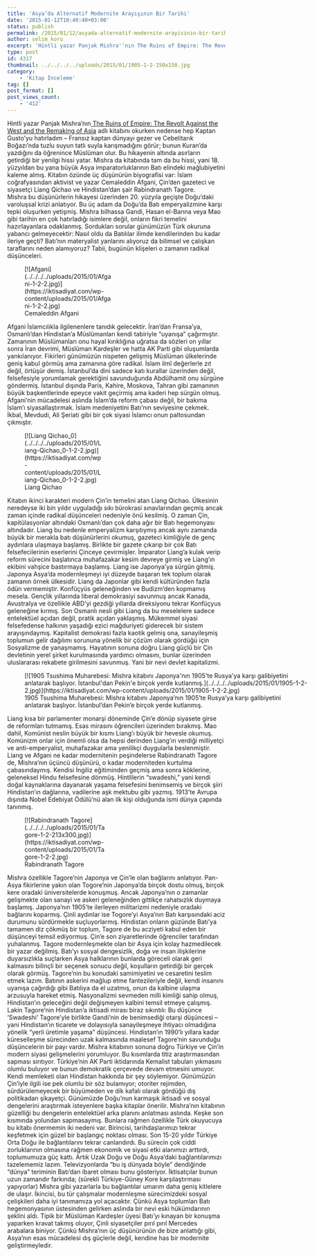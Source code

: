 ```yaml
---
title: 'Asya’da Alternatif Modernite Arayışının Bir Tarihi'
date: '2015-01-12T10:40:40+03:00'
status: publish
permalink: /2015/01/12/asyada-alternatif-modernite-arayisinin-bir-tarihi
author: selim_koru
excerpt: 'Hintli yazar Panjak Mishra''nın The Ruins of Empire: The Revolt Against the West and the Remaking of Asia adlı kitabının bir değerlendirmesi. Kitaptan önemli ayrıntılar ve Türk okuyucuya öneriler de bulunmakta.'
type: post
id: 4317
thumbnail: ../../../../uploads/2015/01/1905-1-2-150x150.jpg
category:
    - 'Kitap İnceleme'
tag: []
post_format: []
post_views_count:
    - '412'
---
```

Hintli yazar Panjak Mishra’nın[ The Ruins of Empire: The Revolt Against the West and the Remaking of Asia](http://www.amazon.com/From-Ruins-Empire-Against-Remaking/dp/1250037719) adlı kitabını okurken nedense hep Kaptan Gusto’yu hatırladım – Fransız kaptan dünyayı gezer ve Cebelitarık Boğazı’nda tuzlu suyun tatlı suyla karışmadığını görür; bunun Kuran’da yazdığını da öğrenince Müslüman olur. Bu hikayenin altında asırların getirdiği bir yenilgi hissi yatar. Mishra da kitabında tam da bu hissi, yani 18. yüzyıldan bu yana büyük Asya imparatorluklarının Batı elindeki mağlubiyetini kaleme almış. Kitabın özünde üç düşünürün biyografisi var: İslam coğrafyasından aktivist ve yazar Cemaleddin Afgani, Çin’den gazeteci ve siyasetçi Liang Qichao ve Hindistan’dan şair Rabindranath Tagore.  
Mishra bu düşünürlerin hikayesi üzerinden 20. yüzyıla geçişte Doğu’daki varoluşsal krizi anlatıyor. Bu üç adam da Doğu’da Batı emperyalizmine karşı tepki oluşurken yetişmiş. Mishra bilhassa Gandi, Hasan el-Banna veya Mao gibi tarihin en çok hatırladığı isimlere değil, onların fikri temelini hazırlayanlara odaklanmış. Sordukları sorular günümüzün Türk okuruna yabancı gelmeyecektir: Nasıl oldu da Batılılar ilimde kendilerinden bu kadar ileriye geçti? Batı’nın materyalist yanlarını alıyoruz da bilimsel ve çalışkan taraflarını neden alamıyoruz? Tabii, bugünün klişeleri o zamanın radikal düşünceleri.  
<figure aria-describedby="caption-attachment-4318" class="wp-caption alignleft" id="attachment_4318" style="width: 202px">[![Afgani](../../../../uploads/2015/01/Afgani-1-2-2.jpg)](https://iktisadiyat.com/wp-content/uploads/2015/01/Afgani-1-2-2.jpg)<figcaption class="wp-caption-text" id="caption-attachment-4318">Cemaleddin Afgani</figcaption></figure>  
Afgani İslamcılıkla ilgilenenlere tanıdık gelecektir. İran’dan Fransa’ya, Osmanlı’dan Hindistan’a Müslümanları kendi tabiriyle “uyanışa” çağırmıştır. Zamanının Müslümanları onu hayal kırıklığına uğratsa da sözleri on yıllar sonra İran devrimi, Müslüman Kardeşler ve hatta AK Parti gibi oluşumlarda yankılanıyor. Fikirleri günümüzün nispeten gelişmiş Müslüman ülkelerinde geniş kabul görmüş ama zamanına göre radikal. İslam ilmî değerlerle zıt değil, örtüşür demiş. İstanbul’da dini sadece katı kurallar üzerinden değil, felsefesiyle yorumlamak gerektiğini savunduğunda Abdülhamit onu sürgüne göndermiş. İstanbul dışında Paris, Kahire, Moskova, Tahran gibi zamanının büyük başkentlerinde epeyce vakit geçirmiş ama kaderi hep sürgün olmuş.  
Afgani’nin mücadelesi aslında İslam’da reform çabası değil, bir bakıma İslam’ı siyasallaştırmak. İslam medeniyetini Batı’nın seviyesine çekmek. İkbal, Mevdudi, Ali Şeriati gibi bir çok siyasi İslamcı onun paltosundan çıkmıştır.  
<figure aria-describedby="caption-attachment-4319" class="wp-caption alignright" id="attachment_4319" style="width: 180px">[![Liang Qichao_0](../../../../uploads/2015/01/Liang-Qichao_0-1-2-2.jpg)](https://iktisadiyat.com/wp-content/uploads/2015/01/Liang-Qichao_0-1-2-2.jpg)<figcaption class="wp-caption-text" id="caption-attachment-4319">Liang Qichao</figcaption></figure>  
Kitabın ikinci karakteri modern Çin’in temelini atan Liang Qichao. Ülkesinin neredeyse iki bin yıldır uyguladığı sıkı bürokrasi sınavlarından geçmiş ancak zaman içinde radikal düşünceleri nedeniyle önü kesilmiş. O zaman Çin, kapitülasyonlar altındaki Osmanlı’dan çok daha ağır bir Batı hegemonyası altındadır. Liang bu nedenle emperyalizm karşıtıymış ancak aynı zamanda büyük bir merakla batı düşünürlerini okumuş, gazeteci kimliğiyle de genç aydınlara ulaşmaya başlamış. Birlikte bir gazete çıkarıp bir çok Batı felsefecilerinin eserlerini Çinceye çevirmişler. İmparator Liang’a kulak verip reform sürecini başlatınca muhafazakar kesim devreye girmiş ve Liang’ın ekibini vahşice bastırmaya başlamış. Liang ise Japonya’ya sürgün gitmiş.  
Japonya Asya’da modernleşmeyi iyi düzeyde başaran tek toplum olarak zamanın örnek ülkesidir. Liang da Japonlar gibi kendi kültüründen fazla ödün vermemiştir. Konfüçyüs geleneğinden ve Budizm’den kopmamış mesela. Gençlik yıllarında liberal demokrasiyi savunmuş ancak Kanada, Avustralya ve özellikle ABD’yi gezdiği yıllarda direksiyonu tekrar Konfüçyus geleneğine kırmış.  
Son Osmanlı nesli gibi Liang da bu meselelere sadece entelektüel açıdan değil, pratik açıdan yaklaşmış. Mükemmel siyasi felsefedense halkının yaşadığı ezici mağduriyeti giderecek bir sistem arayışındaymış. Kapitalist demokrasi fazla kaotik gelmiş ona, sanayileşmiş toplumun gelir dağılımı sorununa yönelik bir çözüm olarak gördüğü için Sosyalizme de yanaşmamış. Hayatının sonuna doğru Liang güçlü bir Çin devletinin yerel şirket kurulmasında yardımcı olmasını, bunlar üzerinden uluslararası rekabete girilmesini savunmuş. Yani bir nevi devlet kapitalizmi.  
<figure aria-describedby="caption-attachment-4320" class="wp-caption aligncenter" id="attachment_4320" style="width: 655px">[![1905 Tsushima Muharebesi: Mishra kitabını Japonya'nın 1905'te Rusya'ya karşı galibiyetini anlatarak başlıyor. İstanbul'dan Pekin'e birçok yerde kutlanmış.](../../../../uploads/2015/01/1905-1-2-2.jpg)](https://iktisadiyat.com/wp-content/uploads/2015/01/1905-1-2-2.jpg)<figcaption class="wp-caption-text" id="caption-attachment-4320">1905 Tsushima Muharebesi: Mishra kitabını Japonya’nın 1905’te Rusya’ya karşı galibiyetini anlatarak başlıyor. İstanbul’dan Pekin’e birçok yerde kutlanmış.</figcaption></figure>  
Liang kısa bir parlamenter monarşi döneminde Çin’e dönüp siyasete girse de reformları tutmamış. Esas mirasını öğrencileri üzerinden bırakmış. Mao dahil, Komünist neslin büyük bir kısmı Liang’ı büyük bir hevesle okumuş. Komünizm onlar için önemli olsa da hepsi derinden Liang’ın verdiği milliyetçi ve anti-emperyalist, muhafazakar ama yenilikçi duygularla beslenmiştir.  
Liang ve Afgani ne kadar modernitenin peşindelerse Rabindranath Tagore de, Mishra’nın üçüncü düşünürü, o kadar moderniteden kurtulma çabasındaymış. Kendisi İngiliz eğitiminden geçmiş ama sonra köklerine, geleneksel Hindu felsefesine dönmüş. Hintlilerin “swadeshi,” yani kendi doğal kaynaklarına dayanarak yaşama felsefesini benimsemiş ve birçok şiiri Hindistan’ın dağlarına, vadilerine aşk mektubu gibi yazmış. 1913’te Avrupa dışında Nobel Edebiyat Ödülü’nü alan ilk kişi olduğunda ismi dünya çapında tanınmış.  
<figure aria-describedby="caption-attachment-4321" class="wp-caption alignleft" id="attachment_4321" style="width: 190px">[![Rabindranath Tagore](../../../../uploads/2015/01/Tagore-1-2-213x300.jpg)](https://iktisadiyat.com/wp-content/uploads/2015/01/Tagore-1-2-2.jpg)<figcaption class="wp-caption-text" id="caption-attachment-4321">Rabindranath Tagore</figcaption></figure>  
Mishra özellikle Tagore’nin Japonya ve Çin’le olan bağlarını anlatıyor. Pan-Asya fikirlerine yakın olan Togore’nin Japonya’da birçok dostu olmuş, birçok kere oradaki üniversitelerde konuşmuş. Ancak Japonya’nın o zamanlar gelişmekte olan sanayi ve askeri geleneğinden gittikçe rahatsızlık duymaya başlamış. Japonya’nın 1905’te ilerleyen militarizmi nedeniyle oradaki bağlarını koparmış. Çinli aydınlar ise Togore’yi Asya’nın Batı karşısındaki aciz durumunu sürdürmekle suçluyorlarmış. Hindistan onların güzünde Batı’ya tamamen diz çökmüş bir toplum, Tagore de bu acziyeti kabul eden bir düşünceyi temsil ediyormuş. Çin’e son ziyaretlerinde öğrenciler tarafından yuhalanmış.  
Tagore modernleşmekte olan bir Asya için kolay hazmedilecek bir yazar değilmiş. Batı’yı sosyal dengesizlik, doğa ve insan ilişkilerine duyarsızlıkla suçlarken Asya halklarının bunlarda göreceli olarak geri kalmasını bilinçli bir seçenek sonucu değil, koşulların getirdiği bir gerçek olarak görmüş. Tagore’nin bu konudaki samimiyetini ve cesaretini teslim etmek lazım. Batının askerini mağlup etme fantezileriyle değil, kendi insanını uyanışa çağırdığı gibi Batılıya da el uzatmış, onun da kalbine ulaşma arzusuyla hareket etmiş. Nasyonalizmi sevmeden milli kimliği sahip olmuş, Hindistan’ın geleceğini değil değişmeyen kalbini temsil etmeye çalışmış.  
Lakin Tagore’nin Hindistan’a iktisadi mirası biraz sıkıntılı: Bu düşünce ‘Swadeshi’ Tagore’yle birlikte Gandi’nin de benimsediği otarşi düşüncesi – yani Hindistan’ın ticarete ve dolayısıyla sanayileşmeye ihtiyacı olmadığına yönelik “yerli üretimle yaşama” düşüncesi. Hindistan’ın 1990’lı yıllara kadar küreselleşme sürecinden uzak kalmasında maalesef Tagore’nin savunduğu düşüncelerin bir payı vardır.  
Mishra kitabının sonuna doğru Türkiye ve Çin’in modern siyasi gelişmelerini yorumluyor. Bu kısımlarda titiz araştırmasından sapması sırıtıyor. Türkiye’nin AK Parti iktidarında Kemalist tabuları yıkmasını olumlu buluyor ve bunun demokratik çerçevede devam etmesini umuyor. Kendi memleketi olan Hindistan hakkında bir şey söylemiyor. Günümüzün Çin’iyle ilgili ise pek olumlu bir söz bulamıyor; otoriter rejimden, sürdürülemeyecek bir büyümeden ve dik kafalı olarak gördüğü dış politikadan şikayetçi. Günümüzde Doğu’nun karmaşık iktisadi ve sosyal dengelerini araştırmak isteyenlere başka kitaplar önerilir. Mishra’nın kitabının güzelliği bu dengelerin entelektüel arka planını anlatması aslında. Keşke son kısmında yolundan sapmasaymış.  
Bunlara rağmen özellikle Türk okuyucuya bu kitabı önermemin iki nedeni var. Birincisi, tarihdaşlarımızı tekrar keşfetmek için güzel bir başlangıç noktası olması. Son 15-20 yıldır Türkiye Orta Doğu ile bağlantılarını tekrar canlandırdı. Bu sürecin çok ciddi zorluklarının olmasına rağmen ekonomik ve siyasi etki alanımızı arttırdı, toplumumuza güç kattı. Artık Uzak Doğu ve Doğu Asya’daki bağlantılarımızı tazelememiz lazım. Televizyonlarda “bu iş dünyada böyle” dendiğinde “dünya” teriminin Batı’dan ibaret olması bunu gösteriyor. İktisatçılar bunun uzun zamandır farkında; (sürekli Türkiye-Güney Kore karşılaştırması yapıyorlar) Mishra gibi yazarlarla bu bağlantılar umarım daha geniş kitlelere de ulaşır.  
İkincisi, bu tür çalışmalar modernleşme sürecimizdeki sosyal çelişkileri daha iyi tanımamıza yol açacaktır. Çünkü Asya toplumları Batı hegemonyasının üstesinden gelirken aslında bir nevi eski hükümdarının şeklini aldı. Tipik bir Müslüman Kardeşler üyesi Batı’yı kınayan bir konuşma yaparken kravat takmış oluyor, Çinli siyasetçiler pırıl pırıl Mercedes arabalara biniyor. Çünkü Mishra’nın üç düşünürünün de bize anlattığı gibi, Asya’nın esas mücadelesi dış güçlerle değil, kendine has bir modernite geliştirmeyledir.